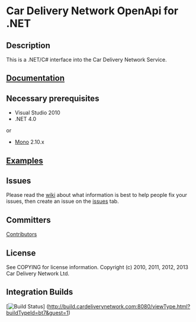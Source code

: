 Car Delivery Network OpenApi for .NET
===

Description
---
This is a .NET/C# interface into the Car Delivery Network Service.

[Documentation](http://docs.cardeliverynetwork.com)
---

Necessary prerequisites
---
* Visual Studio 2010
* .NET 4.0 

or 
* [Mono](http://www.mono-project.com) 2.10.x

[Examples](https://github.com/cardeliverynetwork/openapi.net/wiki/Code-Examples)
---

Issues
---
Please read the [wiki](https://github.com/cardeliverynetwork/openapi.net/wiki) about what information is best to help people fix your issues, then create an issue on the [issues](https://github.com/cardeliverynetwork/csharp-apiclient/issues) tab.

Committers
---
[Contributors](https://github.com/cardeliverynetwork/openapi.net/contributors)

License
---
See COPYING for license information. Copyright (c) 2010, 2011, 2012, 2013 Car Delivery Network Ltd.

Integration Builds
---
[![Build Status](http://build.cardeliverynetwork.com:8080/app/rest/builds/buildType:%28id:bt7%29/statusIcon)]
(http://build.cardeliverynetwork.com:8080/viewType.html?buildTypeId=bt7&guest=1)
